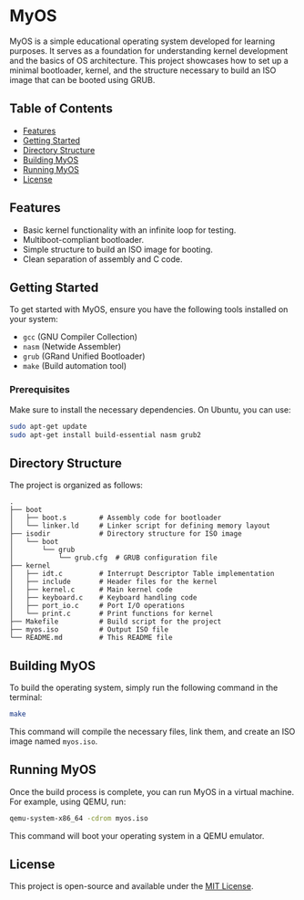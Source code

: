 # MyOS

MyOS is a simple educational operating system developed for learning purposes. It serves as a foundation for understanding kernel development and the basics of OS architecture. This project showcases how to set up a minimal bootloader, kernel, and the structure necessary to build an ISO image that can be booted using GRUB.

## Table of Contents

- [Features](#features)
- [Getting Started](#getting-started)
- [Directory Structure](#directory-structure)
- [Building MyOS](#building-myos)
- [Running MyOS](#running-myos)
- [License](#license)

## Features

- Basic kernel functionality with an infinite loop for testing.
- Multiboot-compliant bootloader.
- Simple structure to build an ISO image for booting.
- Clean separation of assembly and C code.

## Getting Started

To get started with MyOS, ensure you have the following tools installed on your system:

- `gcc` (GNU Compiler Collection)
- `nasm` (Netwide Assembler)
- `grub` (GRand Unified Bootloader)
- `make` (Build automation tool)

### Prerequisites

Make sure to install the necessary dependencies. On Ubuntu, you can use:

```bash
sudo apt-get update
sudo apt-get install build-essential nasm grub2
```

## Directory Structure

The project is organized as follows:

```
.
├── boot
│   ├── boot.s        # Assembly code for bootloader
│   └── linker.ld     # Linker script for defining memory layout
├── isodir            # Directory structure for ISO image
│   └── boot
│       └── grub
│           └── grub.cfg  # GRUB configuration file
├── kernel
│   ├── idt.c         # Interrupt Descriptor Table implementation
│   ├── include       # Header files for the kernel
│   ├── kernel.c      # Main kernel code
│   ├── keyboard.c    # Keyboard handling code
│   ├── port_io.c     # Port I/O operations
│   └── print.c       # Print functions for kernel
├── Makefile          # Build script for the project
├── myos.iso          # Output ISO file
└── README.md         # This README file
```

## Building MyOS

To build the operating system, simply run the following command in the terminal:

```bash
make
```

This command will compile the necessary files, link them, and create an ISO image named `myos.iso`.

## Running MyOS

Once the build process is complete, you can run MyOS in a virtual machine. For example, using QEMU, run:

```bash
qemu-system-x86_64 -cdrom myos.iso
```

This command will boot your operating system in a QEMU emulator.

## License

This project is open-source and available under the [MIT License](LICENSE).
